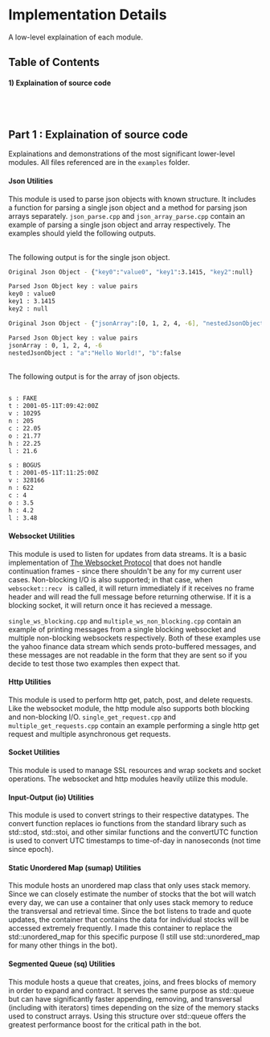 # Implementation Details
A low-level explaination of each module.

## Table of Contents
#### 1) Explaination of source code

<br/></br>

## Part 1 : Explaination of source code
Explainations and demonstrations of the most significant lower-level modules. All files referenced are in the <code/>examples</code> folder.

#### Json Utilities
This module is used to parse json objects with known structure. It includes a function for parsing a single json object and a method for parsing json arrays separately. <code/>json_parse.cpp</code> and <code/>json_array_parse.cpp</code> contain an example of parsing a single json object and array respectively. The examples should yield the following outputs.

<br> The following output is for the single json object.

```bash
Original Json Object - {"key0":"value0", "key1":3.1415, "key2":null}

Parsed Json Object key : value pairs
key0 : value0
key1 : 3.1415
key2 : null

Original Json Object - {"jsonArray":[0, 1, 2, 4, -6], "nestedJsonObject":{"a":"Hello World!", "b":false}}

Parsed Json Object key : value pairs
jsonArray : 0, 1, 2, 4, -6
nestedJsonObject : "a":"Hello World!", "b":false
```

<br> The following output is for the array of json objects.

```bash

s : FAKE
t : 2001-05-11T:09:42:00Z
v : 10295
n : 205
c : 22.05
o : 21.77
h : 22.25
l : 21.6

s : BOGUS
t : 2001-05-11T:11:25:00Z
v : 328166
n : 622
c : 4
o : 3.5
h : 4.2
l : 3.48
```

#### Websocket Utilities
This module is used to listen for updates from data streams. It is a basic implementation of [The Websocket Protocol](https://datatracker.ietf.org/doc/html/rfc6455) that does not handle continuation frames - since there shouldn't be any for my current user cases. Non-blocking I/O is also supported; in that case, when <code/> websocket::recv </code> is called, it will return immediately if it receives no frame header and will read the full message before returning otherwise. If it is a blocking socket, it will return once it has recieved a message. <br>

<code/>single_ws_blocking.cpp</code> and <code/>multiple_ws_non_blocking.cpp</code> contain an example of printing messages from a single blocking websocket and multiple non-blocking websockets respectively. Both of these examples use the yahoo finance data stream which sends proto-buffered messages, and these messages are not readable in the form that they are sent so if you decide to test those two examples then expect that.

#### Http Utilities
This module is used to perform http get, patch, post, and delete requests. Like the websocket module, the http module also supports both blocking and non-blocking I/O. <code/>single_get_request.cpp</code> and <code/>multiple_get_requests.cpp</code> contain an example performing a single http get request and multiple asynchronous get requests. <br>

#### Socket Utilities
This module is used to manage SSL resources and wrap sockets and socket operations. The websocket and http modules heavily utilize this module. <br>

#### Input-Output (io) Utilities
This module is used to convert strings to their respective datatypes. The convert function replaces io functions from the standard library such as std::stod, std::stoi, and other similar functions and the convertUTC function is used to convert UTC timestamps to time-of-day in nanoseconds (not time since epoch). <br>

#### Static Unordered Map (sumap) Utilities
This module hosts an unordered map class that only uses stack memory. Since we can closely estimate the number of stocks that the bot will watch every day, we can use a container that only uses stack memory to reduce the transversal and retrieval time. Since the bot listens to trade and quote updates, the container that contains the data for individual stocks will be accessed extremely frequently. I made this container to replace the std::unordered_map for this specific purpose (I still use std::unordered_map for many other things in the bot). <br>

#### Segmented Queue (sq) Utilities
This module hosts a queue that creates, joins, and frees blocks of memory in order to expand and contract. It serves the same purpose as std::queue but can have significantly faster appending, removing, and transversal (including with iterators) times depending on the size of the memory stacks used to construct arrays. Using this structure over std::queue offers the greatest performance boost for the critical path in the bot. <br>
